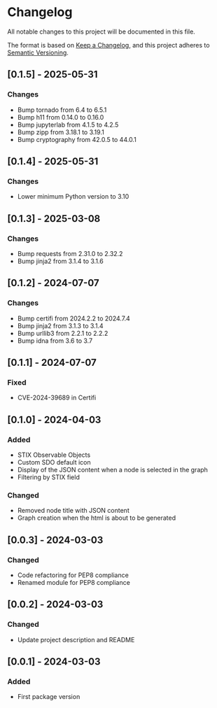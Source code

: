 # Changelog

All notable changes to this project will be documented in this file.

The format is based on [Keep a Changelog](https://keepachangelog.com/en/1.1.0/),
and this project adheres to [Semantic Versioning](https://semver.org/spec/v2.0.0.html).

## [0.1.5] - 2025-05-31

### Changes
- Bump tornado from 6.4 to 6.5.1
- Bump h11 from 0.14.0 to 0.16.0
- Bump jupyterlab from 4.1.5 to 4.2.5
- Bump zipp from 3.18.1 to 3.19.1
- Bump cryptography from 42.0.5 to 44.0.1 

## [0.1.4] - 2025-05-31

### Changes
- Lower minimum Python version to 3.10

## [0.1.3] - 2025-03-08

### Changes
- Bump requests from 2.31.0 to 2.32.2
- Bump jinja2 from 3.1.4 to 3.1.6

## [0.1.2] - 2024-07-07

### Changes
- Bump certifi from 2024.2.2 to 2024.7.4
- Bump jinja2 from 3.1.3 to 3.1.4
- Bump urllib3 from 2.2.1 to 2.2.2
- Bump idna from 3.6 to 3.7

## [0.1.1] - 2024-07-07

### Fixed
- CVE-2024-39689 in Certifi

## [0.1.0] - 2024-04-03

### Added

- STIX Observable Objects
- Custom SDO default icon
- Display of the JSON content when a node is selected in the graph
- Filtering by STIX field

### Changed

- Removed node title with JSON content
- Graph creation when the html is about to be generated

## [0.0.3] - 2024-03-03

### Changed

- Code refactoring for PEP8 compliance
- Renamed module for PEP8 compliance

## [0.0.2] - 2024-03-03

### Changed

- Update project description and README

## [0.0.1] - 2024-03-03

### Added

- First package version

